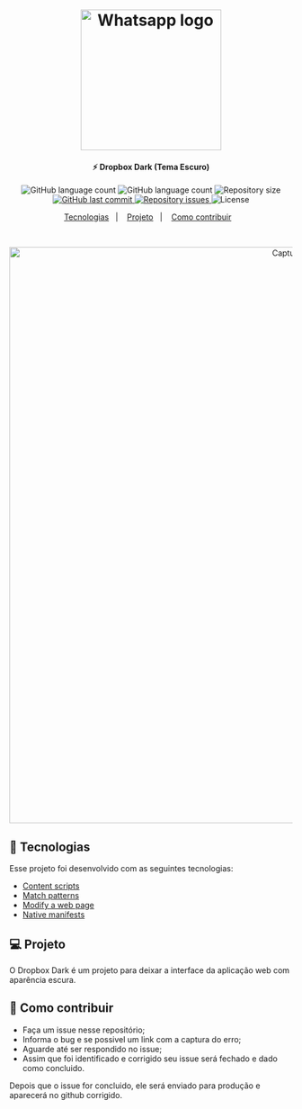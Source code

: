 <h1 align="center">
    <img alt="Whatsapp logo" src="https://i.imgur.com/oSC6bU0.png" width="250px" />
</h1>

<h4 align="center">
  ⚡ Dropbox Dark (Tema Escuro)
</h4>
<p align="center">
  <img alt="GitHub language count" src="https://img.shields.io/amo/users/dropbox-tema-escuro?color=blue">
    
  <img alt="GitHub language count" src="https://img.shields.io/amo/dw/dropbox-tema-escuro?color=blue">

  <img alt="Repository size" src="https://img.shields.io/github/repo-size/johnendz/Firefox-Extension-Dropbox-Dark?color=blue">
  
  <a href="https://github.com/johnendz/Firefox-Extension-Dropbox-Dark/commits/master">
    <img alt="GitHub last commit" src="https://img.shields.io/github/last-commit/johnendz/Firefox-Extension-Dropbox-Dark?color=blue">
  </a>

  <a href="https://github.com/johnendz/Firefox-Extension-Dropbox-Dark/issues">
    <img alt="Repository issues" src="https://img.shields.io/github/issues/johnendz/Firefox-Extension-Dropbox-Dark?color=blue">
  </a>

  <img alt="License" src="https://img.shields.io/badge/license-MIT-blue">
</p>

<p align="center">
  <a href="#rocket-tecnologias">Tecnologias</a>&nbsp;&nbsp;&nbsp;|&nbsp;&nbsp;&nbsp;
  <a href="#-projeto">Projeto</a>&nbsp;&nbsp;&nbsp;|&nbsp;&nbsp;&nbsp;
  <a href="#-como-contribuir">Como contribuir</a>&nbsp;&nbsp;&nbsp;
</p>

<br>

<p align="center">
  <img alt="Captura de Tela" width="1024" src="https://addons.cdn.mozilla.net/user-media/previews/full/233/233849.png?modified=1584205219">
</p>

## :rocket: Tecnologias

Esse projeto foi desenvolvido com as seguintes tecnologias:

- [Content scripts](https://developer.mozilla.org/en-US/docs/Mozilla/Add-ons/WebExtensions/Content_scripts)
- [Match patterns](https://developer.mozilla.org/en-US/docs/Mozilla/Add-ons/WebExtensions/Match_patterns)
- [Modify a web page](https://developer.mozilla.org/en-US/docs/Mozilla/Add-ons/WebExtensions/Modify_a_web_page)
- [Native manifests](https://developer.mozilla.org/en-US/docs/Mozilla/Add-ons/WebExtensions/Native_manifests)

## 💻 Projeto

O Dropbox Dark é um projeto para deixar a interface da aplicação web com aparência escura.

## 🤔 Como contribuir

- Faça um issue nesse repositório;
- Informa o bug e se possivel um link com a captura do erro;
- Aguarde até ser respondido no issue;
- Assim que foi identificado e corrigido seu issue será fechado e dado como concluido.

Depois que o issue for concluido, ele será enviado para produção e aparecerá no github corrigido.
